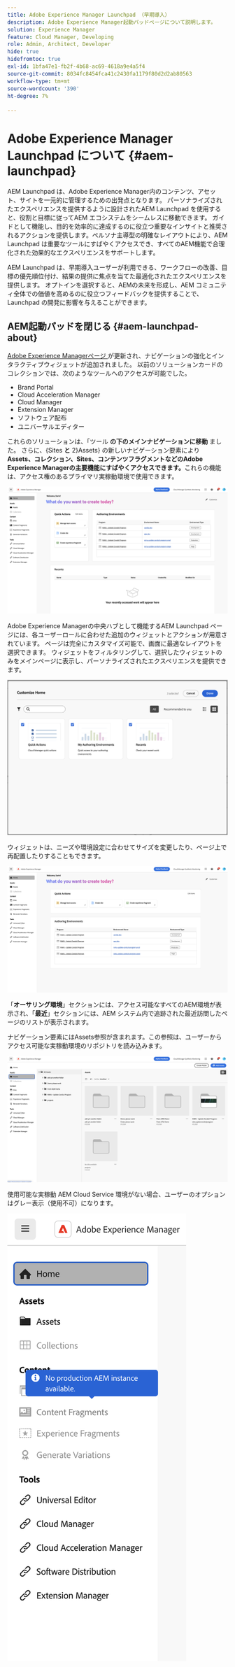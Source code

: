 ```yaml
---
title: Adobe Experience Manager Launchpad （早期導入）
description: Adobe Experience Manager起動パッドページについて説明します。
solution: Experience Manager
feature: Cloud Manager, Developing
role: Admin, Architect, Developer
hide: true
hidefromtoc: true
exl-id: 1bfa47e1-fb2f-4b68-ac69-4618a9e4a5f4
source-git-commit: 8034fc8454fca41c2430fa1179f80d2d2ab80563
workflow-type: tm+mt
source-wordcount: '390'
ht-degree: 7%

---
```


# Adobe Experience Manager Launchpad について {#aem-launchpad}

AEM Launchpad は、Adobe Experience Manager内のコンテンツ、アセット、サイトを一元的に管理するための出発点となります。 パーソナライズされたエクスペリエンスを提供するように設計されたAEM Launchpad を使用すると、役割と目標に従ってAEM エコシステムをシームレスに移動できます。 ガイドとして機能し、目的を効率的に達成するのに役立つ重要なインサイトと推奨されるアクションを提供します。ペルソナ主導型の明確なレイアウトにより、AEM Launchpad は重要なツールにすばやくアクセスでき、すべてのAEM機能で合理化された効果的なエクスペリエンスをサポートします。

AEM Launchpad は、早期導入ユーザーが利用できる、ワークフローの改善、目標の優先順位付け、結果の提供に焦点を当てた最適化されたエクスペリエンスを提供します。 オプトインを選択すると、AEMの未来を形成し、AEM コミュニティ全体での価値を高めるのに役立つフィードバックを提供することで、Launchpad の開発に影響を与えることができます。

## AEM起動パッドを閉じる {#aem-launchpad-about}

[Adobe Experience Managerページ ](https://experience.adobe.com/#/experiencemanager) が更新され、ナビゲーションの強化とインタラクティブウィジェットが追加されました。 以前のソリューションカードのコレクションでは、次のようなツールへのアクセスが可能でした。

* Brand Portal
* Cloud Acceleration Manager
* Cloud Manager
* Extension Manager
* ソフトウェア配布
* ユニバーサルエディター

これらのソリューションは、「ツール **の下のメインナビゲーションに移動** ました。 さらに、{Sites **と** 2}Assets} の新しいナビゲーション要素により **Assets、コレクション、Sites、コンテンツフラグメントなどのAdobe Experience Managerの主要機能にすばやくアクセスできます。**&#x200B;これらの機能は、アクセス権のあるプライマリ実稼動環境で使用できます。

![AEM起動パッド環境 ](/help/implementing/cloud-manager/assets/aem-launchpad-author-environments.png)

Adobe Experience Managerの中央ハブとして機能するAEM Launchpad ページには、各ユーザーロールに合わせた追加のウィジェットとアクションが用意されています。 ページは完全にカスタマイズ可能で、画面に最適なレイアウトを選択できます。 ウィジェットをフィルタリングして、選択したウィジェットのみをメインページに表示し、パーソナライズされたエクスペリエンスを提供できます。

![ カスタマイズされたAEM起動パッド ](/help/implementing/cloud-manager/assets/aem-launchpad-custom.png)

ウィジェットは、ニーズや環境設定に合わせてサイズを変更したり、ページ上で再配置したりすることもできます。

![AEM起動パッドウィジェット ](/help/implementing/cloud-manager/assets/aem-launchpad-widgets.png)

「**オーサリング環境**」セクションには、アクセス可能なすべてのAEM環境が表示され、「**最近**」セクションには、AEM システム内で追跡された最近訪問したページのリストが表示されます。

ナビゲーション要素にはAssets参照が含まれます。この参照は、ユーザーからアクセス可能な実稼動環境のリポジトリを読み込みます。

![AEM起動パッドのナビゲーション要素 ](/help/implementing/cloud-manager/assets/aem-launchpad-navigation.png)

使用可能な実稼動 AEM Cloud Service 環境がない場合、ユーザーのオプションはグレー表示（使用不可）になります。

![AEMの起動パッドに実稼動環境がありません ](/help/implementing/cloud-manager/assets/aem-launchpad-no-prod-environs.png)




